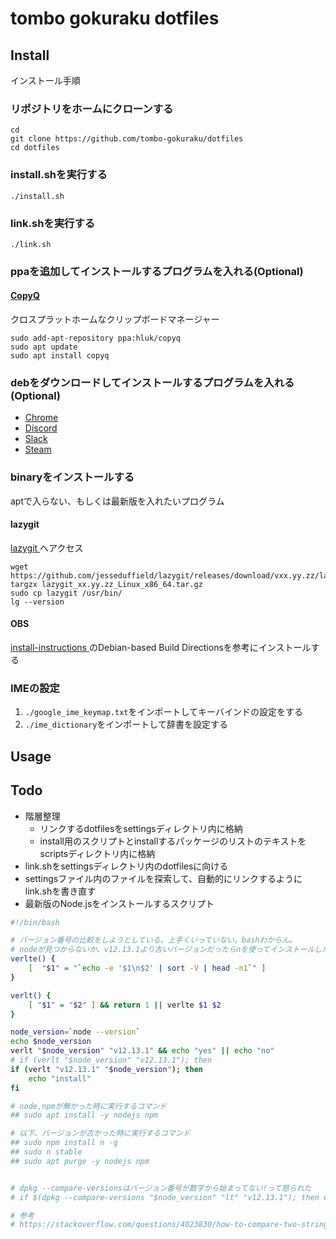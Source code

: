 # tombo gokuraku dotfiles

## Install
インストール手順

### リポジトリをホームにクローンする
```
cd
git clone https://github.com/tombo-gokuraku/dotfiles
cd dotfiles
```
### install.shを実行する
```
./install.sh
```
### link.shを実行する
```
./link.sh
```

### ppaを追加してインストールするプログラムを入れる(Optional)
#### [ CopyQ ](https://github.com/hluk/CopyQ)
クロスプラットホームなクリップボードマネージャー
```
sudo add-apt-repository ppa:hluk/copyq
sudo apt update
sudo apt install copyq
```
### debをダウンロードしてインストールするプログラムを入れる(Optional)
 - [ Chrome ](https://www.google.com/chrome/)
 - [ Discord ](https://discordapp.com/download)
 - [ Slack ](https://slack.com/intl/ja-jp/downloads/linux)
 - [ Steam ](https://store.steampowered.com/about/)
### binaryをインストールする
aptで入らない、もしくは最新版を入れたいプログラム
#### lazygit
[ lazygit ]( https://github.com/jesseduffield/lazygit/releases )へアクセス
```
wget https://github.com/jesseduffield/lazygit/releases/download/vxx.yy.zz/lazygit_xx.yy.zz_Linux_x86_64.tar.gz
targzx lazygit_xx.yy.zz_Linux_x86_64.tar.gz
sudo cp lazygit /usr/bin/
lg --version
```

#### OBS
[ install-instructions ](https://obsproject.com/wiki/install-instructions#linux)のDebian-based Build Directionsを参考にインストールする

### IMEの設定
1. `./google_ime_keymap.txt`をインポートしてキーバインドの設定をする
1. `./ime_dictionary`をインポートして辞書を設定する

## Usage

## Todo
- 階層整理
  - リンクするdotfilesをsettingsディレクトリ内に格納
  - install用のスクリプトとinstallするパッケージのリストのテキストをscriptsディレクトリ内に格納
- link.shをsettingsディレクトリ内のdotfilesに向ける
- settingsファイル内のファイルを探索して、自動的にリンクするようにlink.shを書き直す
- 最新版のNode.jsをインストールするスクリプト
```bash
#!/bin/bash

# バージョン番号の比較をしようとしている。上手くいっていない。bashわからん。
# nodeが見つからないか、v12.13.1より古いバージョンだったらnを使ってインストールしたい
verlte() {
    [  "$1" = "`echo -e '$1\n$2' | sort -V | head -n1`" ]
}

verlt() {
    [ "$1" = "$2" ] && return 1 || verlte $1 $2
}

node_version=`node --version`
echo $node_version
verlt "$node_version" "v12.13.1" && echo "yes" || echo "no"
# if (verlt "$node_version" "v12.13.1"); then
if (verlt "v12.13.1" "$node_version"); then
    echo "install"
fi

# node,npmが無かった時に実行するコマンド
## sudo apt install -y nodejs npm

# 以下、バージョンが古かった時に実行するコマンド
## sudo npm install n -g
## sudo n stable
## sudo apt purge -y nodejs npm


# dpkg --compare-versionsはバージョン番号が数字から始まってない!って怒られた
# if $(dpkg --compare-versions "$node_version" "lt" "v12.13.1"); then echo true; fi

# 参考
# https://stackoverflow.com/questions/4023830/how-to-compare-two-strings-in-dot-separated-version-format-in-bash
```
